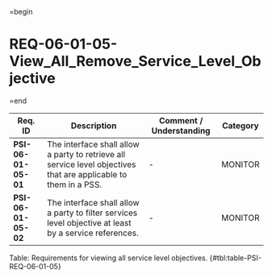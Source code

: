 =begin

# REQ-06-01-05-View_All_Remove_Service_Level_Objective

=end

| Req. ID                        | Description                         | Comment / Understanding                  | Category                       |
| ------------------------------ | ----------------------------------- | ---------------------------------------- | ------------------------------ |
| __PSI-06-01-05-01__ | The interface shall allow a party to retrieve all service level objectives that are applicable to them in a PSS. | -                       | MONITOR  |
| __PSI-06-01-05-02__ | The interface shall allow a party to filter services level objective at least by a service references.           | -                       | MONITOR  |

Table: Requirements for viewing all service level objectives. {#tbl:table-PSI-REQ-06-01-05}
